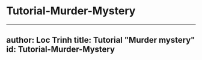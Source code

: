 # Tutorial-Murder-Mystery

---
author: Loc Trinh
title: Tutorial "Murder mystery"
id: Tutorial-Murder-Mystery
---